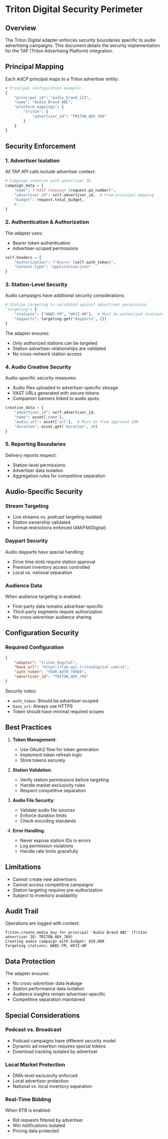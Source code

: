 # Triton Digital Security Perimeter

## Overview

The Triton Digital adapter enforces security boundaries specific to audio advertising campaigns. This document details the security implementation for the TAP (Triton Advertising Platform) integration.

## Principal Mapping

Each AdCP principal maps to a Triton advertiser entity:

```python
# Principal configuration example:
{
    "principal_id": "audio_brand_123",
    "name": "Audio Brand ABC",
    "platform_mappings": {
        "triton": {
            "advertiser_id": "TRITON_ADV_789"
        }
    }
}
```

## Security Enforcement

### 1. Advertiser Isolation

All TAP API calls include advertiser context:

```python
# Campaign creation with advertiser ID
campaign_data = {
    "name": f"AdCP Campaign {request.po_number}",
    "advertiser_id": self.advertiser_id,  # From principal mapping
    "budget": request.total_budget,
    # ...
}
```

### 2. Authentication & Authorization

The adapter uses:
- Bearer token authentication
- Advertiser-scoped permissions

```python
self.headers = {
    "Authorization": f"Bearer {self.auth_token}",
    "Content-Type": "application/json"
}
```

### 3. Station-Level Security

Audio campaigns have additional security considerations:

```python
# Station targeting is validated against advertiser permissions
"targeting": {
    "stations": ["WABC-FM", "WXYZ-AM"],  # Must be authorized stations
    "dayparts": targeting.get("dayparts", [])
}
```

The adapter ensures:
- Only authorized stations can be targeted
- Station-advertiser relationships are validated
- No cross-network station access

### 4. Audio Creative Security

Audio-specific security measures:
- Audio files uploaded to advertiser-specific storage
- VAST URLs generated with secure tokens
- Companion banners linked to audio spots

```python
creative_data = {
    "advertiser_id": self.advertiser_id,
    "name": asset['name'],
    "audio_url": asset['url'],  # Must be from approved CDN
    "duration": asset.get('duration', 30)
}
```

### 5. Reporting Boundaries

Delivery reports respect:
- Station-level permissions
- Advertiser data isolation
- Aggregation rules for competitive separation

## Audio-Specific Security

### Stream Targeting

- Live streams vs. podcast targeting isolated
- Station ownership validated
- Format restrictions enforced (AM/FM/Digital)

### Daypart Security

Audio dayparts have special handling:
- Drive time slots require station approval
- Premium inventory access controlled
- Local vs. national separation

### Audience Data

When audience targeting is enabled:
- First-party data remains advertiser-specific
- Third-party segments require authorization
- No cross-advertiser audience sharing

## Configuration Security

### Required Configuration

```json
{
    "adapter": "triton_digital",
    "base_url": "https://tap-api.tritondigital.com/v1",
    "auth_token": "YOUR_AUTH_TOKEN",
    "advertiser_id": "TRITON_ADV_789"
}
```

Security notes:
- `auth_token`: Should be advertiser-scoped
- `base_url`: Always use HTTPS
- Token should have minimal required scopes

## Best Practices

1. **Token Management**:
   - Use OAuth2 flow for token generation
   - Implement token refresh logic
   - Store tokens securely

2. **Station Validation**:
   - Verify station permissions before targeting
   - Handle market exclusivity rules
   - Respect competitive separation

3. **Audio File Security**:
   - Validate audio file sources
   - Enforce duration limits
   - Check encoding standards

4. **Error Handling**:
   - Never expose station IDs in errors
   - Log permission violations
   - Handle rate limits gracefully

## Limitations

- Cannot create new advertisers
- Cannot access competitive campaigns
- Station targeting requires pre-authorization
- Subject to inventory availability

## Audit Trail

Operations are logged with context:
```
Triton.create_media_buy for principal 'Audio Brand ABC' (Triton advertiser ID: TRITON_ADV_789)
Creating audio campaign with budget: $50,000
Targeting stations: WABC-FM, WXYZ-AM
```

## Data Protection

The adapter ensures:
- No cross-advertiser data leakage
- Station performance data isolation
- Audience insights remain advertiser-specific
- Competitive separation maintained

## Special Considerations

### Podcast vs. Broadcast

- Podcast campaigns have different security model
- Dynamic ad insertion requires special tokens
- Download tracking isolated by advertiser

### Local Market Protection

- DMA-level exclusivity enforced
- Local advertiser protection
- National vs. local inventory separation

### Real-Time Bidding

When RTB is enabled:
- Bid requests filtered by advertiser
- Win notifications isolated
- Pricing data protected